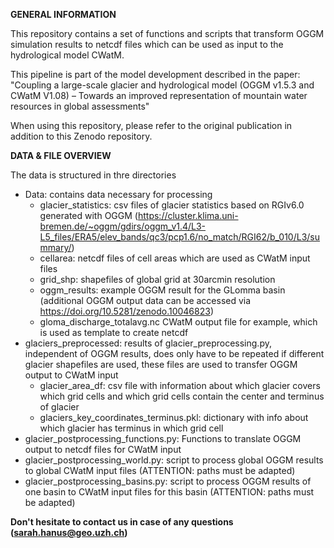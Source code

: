 **GENERAL INFORMATION**

This repository contains a set of functions and scripts that transform OGGM simulation results to netcdf files which can be used as input to the hydrological model CWatM.

This pipeline is part of the model development described in the paper: "Coupling a large-scale glacier and hydrological model (OGGM v1.5.3 and CWatM V1.08) – Towards an improved representation of mountain water resources in global assessments"

When using this repository, please refer to the original publication in addition to this Zenodo repository.

**DATA & FILE OVERVIEW**

The data is structured in thre directories
- Data: contains data necessary for processing
  - glacier_statistics: csv files of glacier statistics based on RGIv6.0 generated with OGGM (https://cluster.klima.uni-bremen.de/~oggm/gdirs/oggm_v1.4/L3-L5_files/ERA5/elev_bands/qc3/pcp1.6/no_match/RGI62/b_010/L3/summary/)
  - cellarea: netcdf files of cell areas which are used as CWatM input files
  - grid_shp: shapefiles of global grid at 30arcmin resolution
  - oggm_results: example OGGM result for the GLomma basin (additional OGGM output data can be accessed via https://doi.org/10.5281/zenodo.10046823)
  - gloma_discharge_totalavg.nc CWatM output file for example, which is used as template to create netcdf
- glaciers_preprocessed: results of glacier_preprocessing.py, independent of OGGM results, does only have to be repeated if different glacier shapefiles are used, these files are used to transfer OGGM output to CWatM input
  - glacier_area_df: csv file with information about which glacier covers which grid cells and which grid cells contain the center and terminus of glacier
  - glaciers_key_coordinates_terminus.pkl: dictionary with info about which glacier has terminus in which grid cell
- glacier_postprocessing_functions.py: Functions to translate OGGM output to netcdf files for CWatM input
- glacier_postprocessing_world.py: script to process global OGGM results to global CWatM input files (ATTENTION: paths must be adapted)
- glacier_postprocessing_basins.py: script to process OGGM results of one basin to CWatM input files for this basin  (ATTENTION: paths must be adapted)

**Don't hesitate to contact us in case of any questions (sarah.hanus@geo.uzh.ch)**